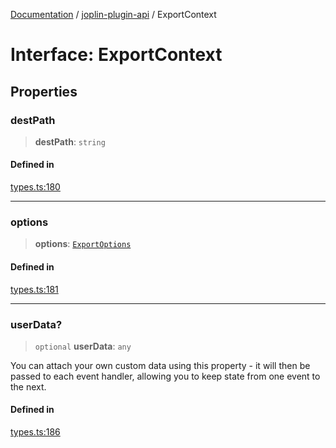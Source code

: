 [Documentation](../../packages.md) / [joplin-plugin-api](../index.md) / ExportContext

# Interface: ExportContext

## Properties

### destPath

> **destPath**: `string`

#### Defined in

[types.ts:180](https://github.com/rxliuli/joplin-utils/blob/485409801cf7c952cfefe9e29020115fe6abec36/packages/joplin-plugin-api/src/types.ts#L180)

---

### options

> **options**: [`ExportOptions`](ExportOptions.md)

#### Defined in

[types.ts:181](https://github.com/rxliuli/joplin-utils/blob/485409801cf7c952cfefe9e29020115fe6abec36/packages/joplin-plugin-api/src/types.ts#L181)

---

### userData?

> `optional` **userData**: `any`

You can attach your own custom data using this property - it will then be passed to each event handler, allowing you to keep state from one event to the next.

#### Defined in

[types.ts:186](https://github.com/rxliuli/joplin-utils/blob/485409801cf7c952cfefe9e29020115fe6abec36/packages/joplin-plugin-api/src/types.ts#L186)
